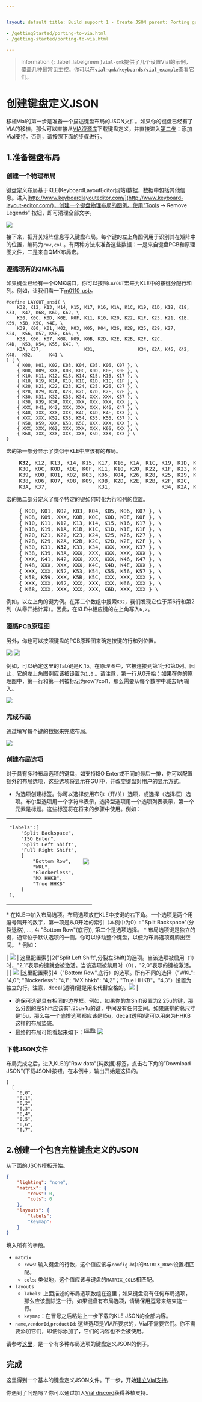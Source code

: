 ```yaml
---


layout: default title: Build support 1 - Create JSON parent: Porting guide nav\_order: 2 redirect\_from:

- /gettingStarted/porting-to-via.html
- /getting-started/porting-to-via.html

---
```



> Information {: .label .labelgreen }`vial-qmk`提供了几个设置Vial的示例，覆盖几种最常见主控。你可以在[`vial-qmk/keyboards/vial_example`](https://github.com/vial-kb/vial-qmk/tree/vial/keyboards/vial_example)查看它们。

# 创建键盘定义JSON

移植Vial的第一步是准备一个描述键盘布局的JSON文件。如果你的键盘已经有了VIA的移植，那么可以直接从[VIA资源库](https://github.com/the-via/keyboards/tree/master/src)下载键盘定义，并直接进入[第二步](/porting-to-vial.md)：添加Vial支持。否则，请按照下面的步骤进行。

## 1\.准备键盘布局

### 创建一个物理布局

键盘定义布局基于KLE(KeyboardLayoutEditor网站)数据，数据中包括其他信息。进入[http://www.keyboardlayouteditor.com/](http://www.keyboard-layout-editor.com/)，创建一个键盘物理布局的图例。使用"Tools -> Remove Legends” 按钮，即可清理全部文字。

![](../img/kle-empty.png)

接下来，把开关矩阵信息写入键盘布局。每个键的左上角图例用于识别其在矩阵中的位置，编码为`row,col` 。有两种方法来准备这些数据：一是来自键盘PCB和原理图文件，二是来自QMK布局宏。

### 遵循现有的QMK布局

如果键盘已经有一个QMK端口，你可以按照`LAYOUT`宏来为KLE中的按键分配行和列。例如，让我们看一下[m0110\_usb](https://github.com/vial-kb/vial-qmk/blob/12950db4d8ec1f294b1285e9b554a8fdc0a4bc6d/keyboards/converter/m0110_usb/m0110_usb.h#L69-L90)。

```
#define LAYOUT_ansi( \
    K32, K12, K13, K14, K15, K17, K16, K1A, K1C, K19, K1D, K1B, K18, K33,  K47, K68, K6D, K62, \
    K30, K0C, K0D, K0E, K0F, K11, K10, K20, K22, K1F, K23, K21, K1E,       K59, K5B, K5C, K4E, \
    K39, K00, K01, K02, K03, K05, K04, K26, K28, K25, K29, K27,      K24,  K56, K57, K58, K66, \
    K38, K06, K07, K08, K09, K0B, K2D, K2E, K2B, K2F, K2C,           K4D,  K53, K54, K55, K4C, \
    K3A, K37,                K31,                K34, K2A, K46, K42, K48,  K52,      K41 \
) { \
    { K00, K01, K02, K03, K04, K05, K06, K07 }, \
    { K08, K09, XXX, K0B, K0C, K0D, K0E, K0F }, \
    { K10, K11, K12, K13, K14, K15, K16, K17 }, \
    { K18, K19, K1A, K1B, K1C, K1D, K1E, K1F }, \
    { K20, K21, K22, K23, K24, K25, K26, K27 }, \
    { K28, K29, K2A, K2B, K2C, K2D, K2E, K2F }, \
    { K30, K31, K32, K33, K34, XXX, XXX, K37 }, \
    { K38, K39, K3A, XXX, XXX, XXX, XXX, XXX }, \
    { XXX, K41, K42, XXX, XXX, XXX, K46, K47 }, \
    { K48, XXX, XXX, XXX, K4C, K4D, K4E, XXX }, \
    { XXX, XXX, K52, K53, K54, K55, K56, K57 }, \
    { K58, K59, XXX, K5B, K5C, XXX, XXX, XXX }, \
    { XXX, XXX, K62, XXX, XXX, XXX, K66, XXX }, \
    { K68, XXX, XXX, XXX, XXX, K6D, XXX, XXX } \
}
```

宏的第一部分显示了类似于KLE中应该有的布局。

<pre>
    <b>K32</b>, K12, K13, K14, K15, K17, K16, K1A, K1C, K19, K1D, K1B, K18, K33,  K47, K68, K6D, K62, \
    K30, K0C, K0D, K0E, K0F, K11, K10, K20, K22, K1F, K23, K21, K1E,       K59, K5B, K5C, K4E, \
    K39, K00, K01, K02, K03, K05, K04, K26, K28, K25, K29, K27,      K24,  K56, K57, K58, K66, \
    K38, K06, K07, K08, K09, K0B, K2D, K2E, K2B, K2F, K2C,           K4D,  K53, K54, K55, K4C, \
    K3A, K37,                K31,                K34, K2A, K46, K42, K48,  K52,      K41 \
</pre>
宏的第二部分定义了每个特定的键如何转化为行和列的位置。

<pre>
    { K00, K01, K02, K03, K04, K05, K06, K07 }, \
    { K08, K09, XXX, K0B, K0C, K0D, K0E, K0F }, \
    { K10, K11, K12, K13, K14, K15, K16, K17 }, \
    { K18, K19, K1A, K1B, K1C, K1D, K1E, K1F }, \
    { K20, K21, K22, K23, K24, K25, K26, K27 }, \
    { K28, K29, K2A, K2B, K2C, K2D, K2E, K2F }, \
    { K30, K31, <b>K32</b>, K33, K34, XXX, XXX, K37 }, \
    { K38, K39, K3A, XXX, XXX, XXX, XXX, XXX }, \
    { XXX, K41, K42, XXX, XXX, XXX, K46, K47 }, \
    { K48, XXX, XXX, XXX, K4C, K4D, K4E, XXX }, \
    { XXX, XXX, K52, K53, K54, K55, K56, K57 }, \
    { K58, K59, XXX, K5B, K5C, XXX, XXX, XXX }, \
    { XXX, XXX, K62, XXX, XXX, XXX, K66, XXX }, \
    { K68, XXX, XXX, XXX, XXX, K6D, XXX, XXX } \
</pre>
例如，以左上角的键为例。在第二个数组中搜索`K32`，我们发现它位于第6行和第2列（从零开始计算）。因此，在KLE中相应键的左上角写入`6,2`。

### 遵循PCB原理图

另外，你也可以按照键盘的PCB原理图来确定按键的行和列位置。

![](../img/kicad1.png) ![](../img/kicad2.png)

例如，可以确定这里的Tab键是K\_15。在原理图中，它被连接到第1行和第0列。因此，它的左上角图例应该被设置为`1,0` 。请注意，第一行从0开始：如果在你的原理图中，第一行和第一列被标记为row1/col1，那么需要从每个数字中减去1再输入。

![](../img/kle-some.png)

### 完成布局

通过填写每个键的数据来完成布局。

![](../img/kle-complete.png)

### 创建布局选项

对于具有多种布局选项的键盘，如支持ISO Enter或不同的最后一排，你可以配置额外的布局选项，这些选项将显示在GUI中，并改变键盘对用户的显示方式。

* 为选项创建标签。你可以选择使用布尔（开/关）选项，或选择（选择框）选项。布尔型选项用一个字符串表示，选择型选项用一个选项列表表示，第一个元素是标题。这些标签将在将来的步骤中使用。例如：

<table>
<tr>
<td>
<pre>
"labels":[
    "Split Backspace",
    "ISO Enter",
    "Split Left Shift",
    "Full Right Shift",
    [
        "Bottom Row",
        "WKL",
        "Blockerless",
        "MX HHKB",
        "True HHKB"
    ]
],
</pre>
</td>
<td><img src="../img/layout-options-sample.png"></td>
</tr>
</table>
* 在KLE中加入布局选项。布局选项放在KLE中按键的右下角。一个选项是两个用逗号隔开的数字，第一项是从0开始的索引（本例中为0）: "Split Backspace"(分裂退格), ..., 4: "Bottom Row"(底行)), 第二个是选项选择。
* 布局选项键是独立的键，通常位于默认选项的一侧。你可以移动整个键盘，以便为布局选项键腾出空间。
* 例如：

\| ![](../img/layout-options-lshift.png)  \| 这里配置索引2("Split Left Shift",分裂左Shift)的选项。当该选项被启用（1）时，"2,1"表示的键就会被激活。当该选项被禁用时（0），"2,0"表示的键被激活。  \| \| [![](../img/layout-options-bottom-row.png)](../img/layout-options-bottom-row.png)  \|这里配置索引4（"Bottom Row",底行）的选项。所有不同的选择（"WKL": "4,0"; "Blockerless": "4,1"; "MX hhkb": "4,2"；"True HHKB"。"4,3"）设置为独立的行。注意，decal(透明)键是用来代替空格的。[![](../img/layout-options-decal.png)](../img/layout-options-decal.png)  \|

* 确保可选键具有相同的边界框。例如，如果你的左Shift设置为2.25u的键，那么分割的左Shift应该有1.25u+1u的键，中间没有任何空间。如果底排的总尺寸是15u，那么每一个底排选项都应该是15u，decal(透明)键可以用来为HHKB这样的布局垫底。
* 最终的布局可能看起来如下：<sup>[(示例)](http://www.keyboard-layout-editor.com/#/gists/a93f0e6f320439e4e1d678cb04ac9af6)</sup> ![](../img/layout-options-final.png)

### 下载JSON文件

布局完成之后，进入KLE的"Raw data"(纯数据)标签，点击右下角的”Download JSON"(下载JSON)按钮。在本例中，输出开始是这样的。

```
[
  [
    "0,0",
    "0,1",
    "0,2",
    "0,3",
    "0,4",
    "0,5",
    "0,6",
    "0,7",
```

## 2\.创建一个包含完整键盘定义的JSON

从下面的JSON模板开始。

```json
{
    "lighting": "none",
    "matrix": {
        "rows": 0,
        "cols": 0
    },
    "layouts": {
        "labels":
        "keymap":
    }
}
```

填入所有的字段。

* `matrix`
  * `rows`: 输入键盘的行数，这个值应该与`config.h`中的`MATRIX_ROWS`设置相匹配。
  * `cols`: 类似地，这个值应该与键盘的`MATRIX_COLS`相匹配。
* `layouts`
  * `labels`: 上面描述的布局选项数组在这里；如果键盘没有任何布局选项，那么应该删除这一行。如果键盘有布局选项，请确保用逗号来结束这一行。
  * `keymap`：在冒号之后粘贴上一步下载的KLE JSON的全部内容。
* `name`,`vendorId`,`productId`: 这些选项是VIA所要求的，Vial不需要它们。你不需要添加它们，即使你添加了，它们的内容也不会被使用。

请参考[这里](https://github.com/vial-kb/vial-qmk/blob/12950db4d8ec1f294b1285e9b554a8fdc0a4bc6d/keyboards/idb/idb_60/keymaps/vial/vial.json)，是一个有多种布局选项的键盘定义JSON的例子。

## 完成

这里得到一个基本的键盘定义JSON文件。下一步，开始[建立Vial支持](/porting-to-vial.md)。

你遇到了问题吗？你可以通过加入[Vial discord](https://discord.gg/zNKEUXTKwF)获得移植支持。